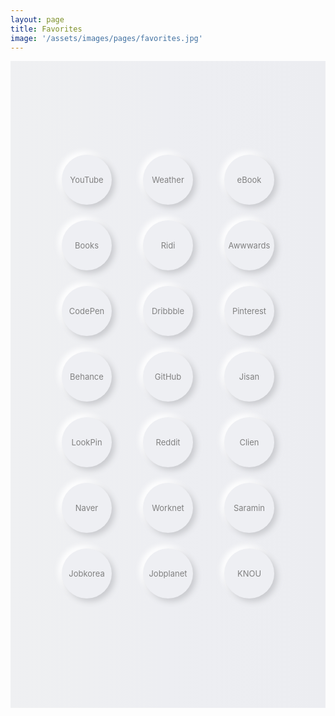 ```yaml
---
layout: page
title: Favorites
image: '/assets/images/pages/favorites.jpg'
---
```


<style>
    .c-post__image { margin-bottom:0; }
    .neumorphism.n-flex {
        display: flex;
        justify-content: center;
        align-items: center;
        align-content: normal;
        justify-items: center;
        flex-flow: row wrap;
    }
    .neumorphism.n-bg {
        width: 100%;
        padding: 150px 0;
        background: rgb(239,240,242);
        background: 
            linear-gradient(
                90deg, rgba(239,240,242,1) 0%, 
                rgba(237,238,242,1) 49%, 
                rgba(236,237,241,1) 100%
        );
    }
    .neumorphism.n-lnk {
        width: 80px;
        height: 80px;
        line-height: 80px;
        
        text-align: center;
        text-decoration: none !important;
        font-size:13px;
        color:gray;
        cursor:pointer;
        margin: 0 25px 25px 25px;
        
        border-radius: 50px;
        background: #eeeff3;
        box-shadow: 5px 5px 10px #cacbcf, 
                    -5px -5px 10px #ffffff
    }
    .neumorphism.n-lnk:hover,
    .neumorphism.n-lnk:active,
    .neumorphism.n-lnk:focus {
        color:gray !important;
    }
    .neumorphism.n-lnk:active {
        border-radius: 50px;
        background: linear-gradient(145deg, #d6d7db, #ffffff);
        box-shadow: inset 5px 5px 5px #cacbcf, 
                    inset -5px -5px 5px #ffffff;
    }
    @media (max-width: 414px) {
        .neumorphism.n-lnk {
            width: 75px;
            height: 75px;
            line-height: 75px;
            font-size: 12px;
            margin: 0 15px 15px 15px;
        }
    }
</style>

<div class="neumorphism n-bg n-flex">
    <a href="https://www.youtube.com/" target="_blank" class="neumorphism n-lnk">YouTube</a>
    <a href="https://ssbrws.kr-weathernews.com/mv3/html/main.html" target="_blank" class="neumorphism n-lnk">Weather</a>
    <a href="https://www.aladin.co.kr/m/mnew.aspx?ViewRowsCount=25&ViewType=Detail&SortOrder=5&page=1&PublishDay=0&BranchType=9&NewType=New&CID=38401&MaxPageIndex=10&VType=0" target="_blank" class="neumorphism n-lnk">eBook</a>
    <a href="https://www.aladin.co.kr/m/mnew.aspx?ViewRowsCount=25&ViewType=Detail&SortOrder=5&page=1&PublishDay=84&BranchType=1&NewType=New&CID=437&MaxPageIndex=4&VType=0" target="_blank" class="neumorphism n-lnk">Books</a>
    <a href="https://ridibooks.com/category/new-releases/2220?order=recent" target="_blank" class="neumorphism n-lnk">Ridi</a>
    <a href="https://www.awwwards.com/inspiration/search?text=Web+Design" target="_blank" class="neumorphism n-lnk">Awwwards</a>
    <a href="https://codepen.io/" target="_blank" class="neumorphism n-lnk">CodePen</a>
    <a href="https://dribbble.com/shots/recent/web-design" target="_blank" class="neumorphism n-lnk">Dribbble</a>
    <a href="https://www.pinterest.co.kr/search/pins/?rs=typed&q=WebDesign" target="_blank" class="neumorphism n-lnk">Pinterest</a>
    <a href="https://www.behance.net/search?search=WebDesign" target="_blank" class="neumorphism n-lnk">Behance</a>
    <a href="https://github.com/dnessi" target="_blank" class="neumorphism n-lnk">GitHub</a>
    <a href="https://www.jisanresort.co.kr/mobile/index.asp" target="_blank" class="neumorphism n-lnk">Jisan</a>
    <a href="https://www.lookpin.co.kr/" target="_blank" class="neumorphism n-lnk">LookPin</a>
    <a href="https://www.reddit.com/" target="_blank" class="neumorphism n-lnk">Reddit</a>
    <a href="https://www.clien.net/service/" target="_blank" class="neumorphism n-lnk">Clien</a>
    <a href="https://www.naver.com/" target="_blank" class="neumorphism n-lnk">Naver</a>
    <a href="https://www.work.go.kr/" target="_blank" class="neumorphism n-lnk">Worknet</a>
    <a href="https://www.saramin.co.kr/" target="_blank" class="neumorphism n-lnk">Saramin</a>
    <a href="https://www.jobkorea.co.kr/" target="_blank" class="neumorphism n-lnk">Jobkorea</a>
    <a href="https://www.jobplanet.co.kr/" target="_blank" class="neumorphism n-lnk">Jobplanet</a>
    <a href="https://www.knou.ac.kr/knou/univlfhd/EHPScafAnnc.jsp" target="_blank" class="neumorphism n-lnk">KNOU</a>
</div>